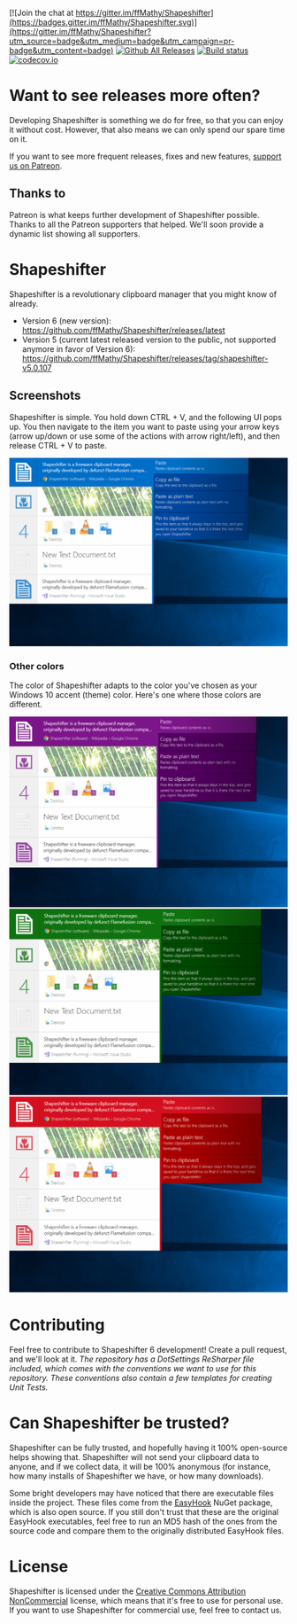 [![Join the chat at https://gitter.im/ffMathy/Shapeshifter](https://badges.gitter.im/ffMathy/Shapeshifter.svg)](https://gitter.im/ffMathy/Shapeshifter?utm_source=badge&utm_medium=badge&utm_campaign=pr-badge&utm_content=badge)
[![Github All Releases](https://img.shields.io/github/downloads/ffMathy/Shapeshifter/total.svg)](https://github.com/ffMathy/Shapeshifter/releases)
[![Build status](https://ci.appveyor.com/api/projects/status/hnhqpn0rwcsvccng/branch/master?svg=true)](https://ci.appveyor.com/project/ffMathy/shapeshifter/branch/master)
[![codecov.io](https://codecov.io/github/ffMathy/Shapeshifter/coverage.svg?branch=master)](https://codecov.io/github/ffMathy/Shapeshifter?branch=master)

# Want to see releases more often?
Developing Shapeshifter is something we do for free, so that you can enjoy it without cost. However, that also means we can only spend our spare time on it. 

If you want to see more frequent releases, fixes and new features, [support us on Patreon](https://www.patreon.com/user?u=4197032).

## Thanks to
Patreon is what keeps further development of Shapeshifter possible. Thanks to all the Patreon supporters that helped. We'll soon provide a dynamic list showing all supporters.

# Shapeshifter
Shapeshifter is a revolutionary clipboard manager that you might know of already. 

- Version 6 (new version): https://github.com/ffMathy/Shapeshifter/releases/latest
- Version 5 (current latest released version to the public, not supported anymore in favor of Version 6): https://github.com/ffMathy/Shapeshifter/releases/tag/shapeshifter-v5.0.107

## Screenshots
Shapeshifter is simple. You hold down CTRL + V, and the following UI pops up. You then navigate to the item you want to paste using your arrow keys (arrow up/down or use some of the actions with arrow right/left), and then release CTRL + V to paste.

![Holding down CTRL shows this UI](/screenshots/blue.PNG)

### Other colors
The color of Shapeshifter adapts to the color you've chosen as your Windows 10 accent (theme) color. Here's one where those colors are different.

![Holding down CTRL shows this UI](/screenshots/purple.PNG)
![Holding down CTRL shows this UI](/screenshots/green.PNG)
![Holding down CTRL shows this UI](/screenshots/red.PNG)

# Contributing
Feel free to contribute to Shapeshifter 6 development! Create a pull request, and we'll look at it. *The repository has a DotSettings ReSharper file included, which comes with the conventions we want to use for this repository. These conventions also contain a few templates for creating Unit Tests.*

# Can Shapeshifter be trusted?
Shapeshifter can be fully trusted, and hopefully having it 100% open-source helps showing that. Shapeshifter will not send your clipboard data to anyone, and if we collect data, it will be 100% anonymous (for instance, how many installs of Shapeshifter we have, or how many downloads).

Some bright developers may have noticed that there are executable files inside the project. These files come from the [EasyHook](https://easyhook.github.io) NuGet package, which is also open source. If you still don't trust that these are the original EasyHook executables, feel free to run an MD5 hash of the ones from the source code and compare them to the originally distributed EasyHook files.

# License
Shapeshifter is licensed under the
[Creative Commons Attribution NonCommercial](https://tldrlegal.com/license/creative-commons-attribution-noncommercial-(cc-nc)) license, which means that it's free to use
for personal use.
If you want to use Shapeshifter for commercial use, feel free to contact us.
